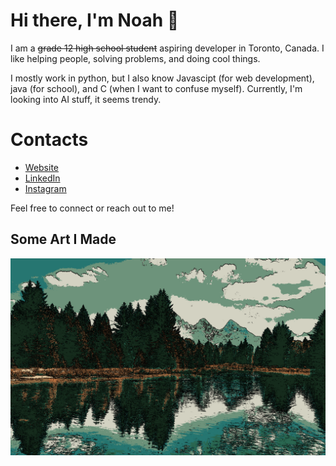 # Hi there, I'm Noah 👋 

I am a ~~grade 12 high school student~~ aspiring developer in Toronto, Canada. I like helping people, solving problems, and doing cool things. 

I mostly work in python, but I also know Javascipt (for web development), java (for school), and C (when I want to confuse myself). Currently, I'm looking into AI stuff, it seems trendy. 

# Contacts
- <a href="https://blucardin.github.io/">Website</a>
- <a href="https://www.linkedin.com/in/noah-virjee-939029193">LinkedIn</a>
- <a href="https://www.instagram.com/noahvirjee31/">Instagram</a>

Feel free to connect or reach out to me! 

## Some Art I Made
![image](https://github.com/blucardin/cartoonify/blob/0eb2b040f14a9f3a0150a865b8e2566fbe06bc86/treesOutput40.png?raw=true)


<!--
**blucardin/blucardin** is a ✨ _special_ ✨ repository because its `README.md` (this file) appears on your GitHub profile.

Here are some ideas to get you started:

- 🔭 I’m currently working on ...
- 🌱 I’m currently learning ...
- 👯 I’m looking to collaborate on ...
- 🤔 I’m looking for help with ...
- 💬 Ask me about ...
- 📫 How to reach me: ...
- 😄 Pronouns: ...
- ⚡ Fun fact: ...
-->
